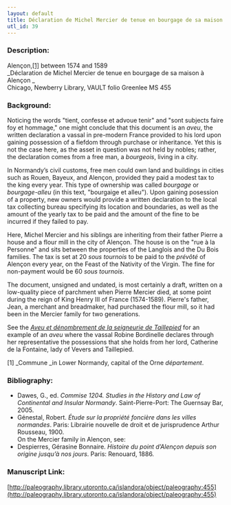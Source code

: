 ```yaml
---
layout: default
title: Déclaration de Michel Mercier de tenue en bourgage de sa maison a Alencon
utl_id: 39
---
```


### Description:

Alençon,<a id="_ftnref1">[[1]](#_ftn1)</a> between 1574 and 1589<br>
_Déclaration de Michel Mercier de tenue en bourgage de sa maison à Alençon _<br>
Chicago, Newberry Library, VAULT folio Greenlee MS 455

### Background:

Noticing the words "tient, confesse et advoue tenir" and "sont subjects faire foy et hommage," one might conclude that this document is an _aveu_, the written declaration a vassal in pre-modern France provided to his lord upon gaining possession of a fiefdom through purchase or inheritance. Yet this is not the case here, as the asset in question was not held by nobles; rather, the declaration comes from a free man, a _bourgeois_, living in a city.

In Normandy’s civil customs, free men could own land and buildings in cities such as Rouen, Bayeux, and Alençon, provided they paid a modest tax to the king every year. This type of ownership was called _bourgage_ or _bourgage-alleu_ (in this text, "bourgaige et alleu"). Upon gaining posession of a property, new owners would provide a written declaration to the local tax collecting bureau specifying its location and boundaries, as well as the amount of the yearly tax to be paid and the amount of the fine to be incurred if they failed to pay.

Here, Michel Mercier and his siblings are inheriting from their father Pierre a house and a flour mill in the city of Alençon. The house is on the "rue à la Personne" and sits between the properties of the Langlois and the Du Bois families. The tax is set at 20 _sous tournois_ to be paid to the _prévôté_ of Alençon every year, on the Feast of the Nativity of the Virgin. The fine for non-payment would be 60 _sous tournois_.

The document, unsigned and undated, is most certainly a draft, written on a low-quality piece of parchment when Pierre Mercier died, at some point during the reign of King Henry III of France (1574-1589). Pierre's father, Jean, a merchant and breadmaker, had purchased the flour mill, so it had been in the Mercier family for two generations.

See the <a href="/islandora/object/paleography%3A448#77cdc3fa-d8a9-498a-a57e-970c4fa914b8">_Aveu et dénombrement de la seigneurie de Taillepied_</a> for an example of an _aveu_ where the vassal Robine Bordinelle declares through her representative the possessions that she holds from her lord, Catherine de la Fontaine, lady of Vevers and Taillepied.

<a id="_ftn1">[1]</a> _Commune _in Lower Normandy, capital of the Orne _département_. 

### Bibliography:

- Dawes, G., ed. _Commise 1204. Studies in the History and Law of Continental and Insular Normandy_. Saint-Pierre-Port: The Guernsay Bar, 2005.
- Génestal, Robert. _Étude sur la propriété foncière dans les villes normandes_. Paris: Librairie nouvelle de droit et de jurisprudence Arthur Rousseau, 1900.<br>
On the Mercier family in Alençon, see:
- Despierres, Gérasine Bonnaire. _Histoire du point d’Alençon depuis son origine jusqu’à nos jours_. Paris: Renouard, 1886.

### Manuscript Link:

[http://paleography.library.utoronto.ca/islandora/object/paleography:455](http://paleography.library.utoronto.ca/islandora/object/paleography:455)
